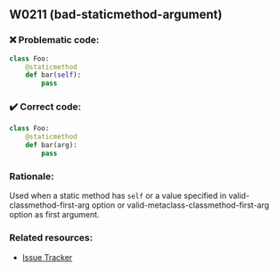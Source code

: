 ## W0211 (bad-staticmethod-argument)

### :x: Problematic code:

```python
class Foo:
    @staticmethod
    def bar(self):
        pass
```

### :heavy_check_mark: Correct code:

```python
class Foo:
    @staticmethod
    def bar(arg):
        pass
```

### Rationale:

Used when a static method has `self` or a value specified in valid-
classmethod-first-arg option or valid-metaclass-classmethod-first-arg option
as first argument.

### Related resources:

- [Issue Tracker](https://github.com/PyCQA/pylint/issues?q=is%3Aissue+%22bad-staticmethod-argument%22+OR+%22W0211%22)
